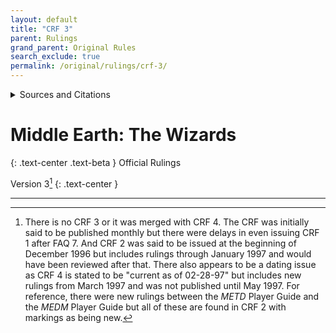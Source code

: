 ```yaml
---
layout: default
title: "CRF 3"
parent: Rulings
grand_parent: Original Rules
search_exclude: true
permalink: /original/rulings/crf-3/
---
```


<details>
<summary>Sources and Citations</summary>
There are no sources for CRF 3.
</details>

# Middle Earth: The Wizards

{: .text-center .text-beta }
Official Rulings

Version 3[^CRF3]
{: .text-center }

---

[^CRF3]: There is no CRF 3 or it was merged with CRF 4. The CRF was initially said to be published monthly but there were delays in even issuing CRF 1 after FAQ 7. And CRF 2 was said to be issued at the beginning of December 1996 but includes rulings through January 1997 and would have been reviewed after that. There also appears to be a dating issue as CRF 4 is stated to be "current as of 02-28-97" but includes new rulings from March 1997 and was not published until May 1997. For reference, there were new rulings between the _METD_ Player Guide and the _MEDM_ Player Guide but all of these are found in CRF 2 with markings as being new.
